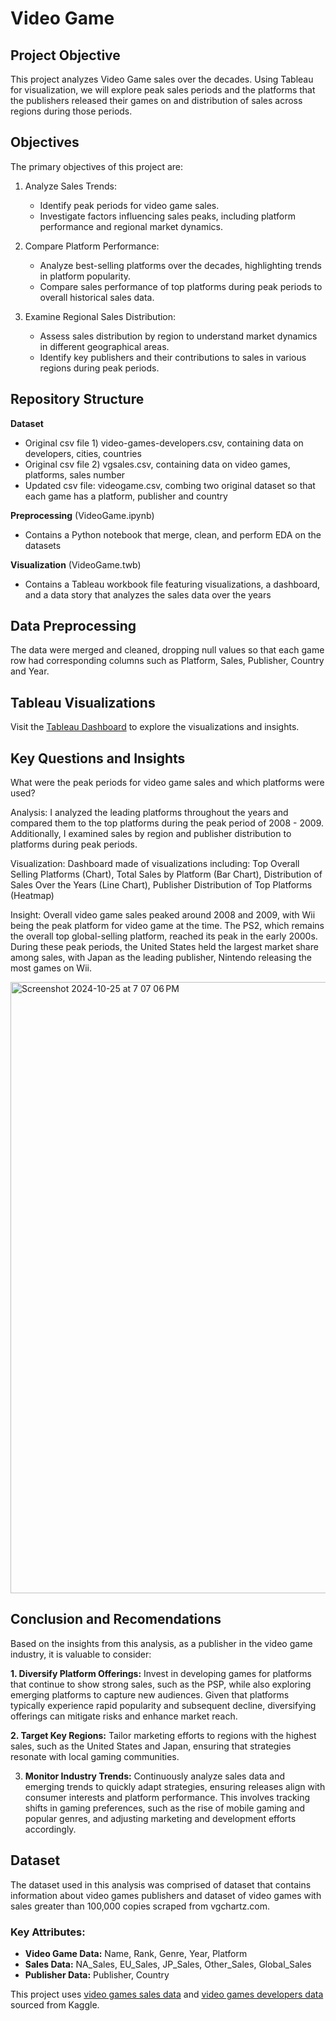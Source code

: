 # Video Game

## Project Objective

This project analyzes Video Game sales over the decades. Using Tableau for visualization, we will explore peak sales periods and the platforms that the publishers released their games on and distribution of sales across regions during those periods.


## Objectives

The primary objectives of this project are:

1. Analyze Sales Trends:
   - Identify peak periods for video game sales.
   - Investigate factors influencing sales peaks, including platform performance and regional market dynamics.

2. Compare Platform Performance:
   - Analyze best-selling platforms over the decades, highlighting trends in platform popularity.
   - Compare sales performance of top platforms during peak periods to overall historical sales data.

3. Examine Regional Sales Distribution:
   - Assess sales distribution by region to understand market dynamics in different geographical areas.
   - Identify key publishers and their contributions to sales in various regions during peak periods.

## Repository Structure

**Dataset**
- Original csv file 1) video-games-developers.csv, containing data on developers, cities, countries  
- Original csv file 2) vgsales.csv, containing data on video games, platforms, sales number
- Updated csv file: videogame.csv, combing two original dataset so that each game has a platform, publisher and country

**Preprocessing** (VideoGame.ipynb)
- Contains a Python notebook that merge, clean, and perform EDA on the datasets

**Visualization** (VideoGame.twb)
- Contains a Tableau workbook file featuring visualizations, a dashboard, and a data story that analyzes the sales data over the years
  
## Data Preprocessing 

The data were merged and cleaned, dropping null values so that each game row had corresponding columns such as Platform, Sales, Publisher, Country and Year. 

## Tableau Visualizations

Visit the [Tableau Dashboard](https://public.tableau.com/app/profile/melody.feng/viz/VideoGame_17298987144570/PeakPeriodFactors) to explore the visualizations and insights.

## Key Questions and Insights

What were the peak periods for video game sales and which platforms were used?

Analysis: I analyzed the leading platforms throughout the years and compared them to the top platforms during the peak period of 2008 - 2009. Additionally, I examined sales by region and publisher distribution to platforms during peak periods.

Visualization: Dashboard made of visualizations including: Top Overall Selling Platforms (Chart), Total Sales by Platform (Bar Chart), Distribution of Sales Over the Years (Line Chart), Publisher Distribution of Top Platforms (Heatmap)

Insight: Overall video game sales peaked around 2008 and 2009, with Wii being the peak platform for video game at the time. The PS2, which remains the overall top global-selling platform, reached its peak in the early 2000s. During these peak periods, the United States held the largest market share among sales, with Japan as the leading publisher, Nintendo releasing the most games on Wii. 

<img width="978" alt="Screenshot 2024-10-25 at 7 07 06 PM" src="https://github.com/user-attachments/assets/d4ae6f6c-6d0b-4710-9247-1b516ee38fdc">

## Conclusion and Recomendations 

Based on the insights from this analysis, as a publisher in the video game industry, it is valuable to consider:

**1. Diversify Platform Offerings:** Invest in developing games for platforms that continue to show strong sales, such as the PSP, while also exploring emerging platforms to capture new audiences. Given that platforms typically experience rapid popularity and subsequent decline, diversifying offerings can mitigate risks and enhance market reach.

**2. Target Key Regions:** Tailor marketing efforts to regions with the highest sales, such as the United States and Japan, ensuring that strategies resonate with local gaming communities.

3. **Monitor Industry Trends:** Continuously analyze sales data and emerging trends to quickly adapt strategies, ensuring releases align with consumer interests and platform performance. This involves tracking shifts in gaming preferences, such as the rise of mobile gaming and popular genres, and adjusting marketing and development efforts accordingly.

## Dataset

The dataset used in this analysis was comprised of dataset that contains information about video games publishers and dataset of video games with sales greater than 100,000 copies scraped from vgchartz.com. 

### Key Attributes:

- **Video Game Data:** Name, Rank, Genre, Year, Platform
- **Sales Data:** NA_Sales, EU_Sales, JP_Sales, Other_Sales, Global_Sales
- **Publisher Data:** Publisher, Country

This project uses [video games sales data](https://www.kaggle.com/datasets/gregorut/videogamesales) and [video games developers data ](https://www.kaggle.com/datasets/andreshg/videogamescompaniesregions?select=video-games-developers.csv) sourced from Kaggle.
